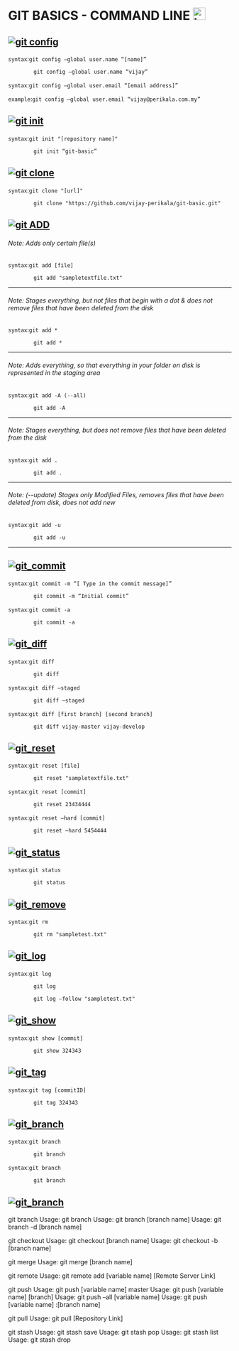 # GIT BASICS - COMMAND LINE  <img src="https://user-images.githubusercontent.com/1303154/88677602-1635ba80-d120-11ea-84d8-d263ba5fc3c0.gif" width="28px" alt="hi">


## [![git config](https://img.shields.io/badge/-git_config-7EBDC2?style=for-the-badge&labelColor=black&logo=git&logoColor=7EBDC2)](#)
`syntax`:`git config –global user.name “[name]”`

            git config –global user.name “vijay”

`syntax`:`git config –global user.email “[email address]”`

`example`:`git config –global user.email “vijay@perikala.com.my”`


## [![git init](https://img.shields.io/badge/-git_init-2B7A78?style=for-the-badge&labelColor=black&logo=git&logoColor=2B7A78)](#)

`syntax`:`git init "[repository name]"`

            git init “git-basic”

## [![git clone](https://img.shields.io/badge/-git_clone-4f0c6e?style=for-the-badge&labelColor=black&logo=git&logoColor=4f0c6e)](#)

`syntax`:`git clone "[url]"`
       
            git clone "https://github.com/vijay-perikala/git-basic.git"

## [![git ADD](https://img.shields.io/badge/-git_ADD-24305E?style=for-the-badge&labelColor=black&logo=git&logoColor=24305E)](#)

###### Note:  Adds only certain file(s)
`syntax`:`git add [file]`

            git add "sampletextfile.txt"
---
###### Note:  Stages everything, but not files that begin with a dot & does not remove files that have been deleted from the disk  
`syntax`:`git add *`

            git add *
---
###### Note:  Adds everything, so that everything in your folder on disk is represented in the staging area  

`syntax`:`git add -A (--all)`

            git add -A

---
###### Note: Stages everything, but does not remove files that have been deleted from the disk  

`syntax`:`git add . `

            git add . 

---
###### Note: (--update) Stages only Modified Files, removes files that have been deleted from disk, does not add new

`syntax`:`git add -u`

            git add -u 

---



## [![git_commit](https://img.shields.io/badge/-git_commit-F3DFA2?style=for-the-badge&labelColor=black&logo=git&logoColor=F3DFA2)](#)

`syntax`:`git commit -m “[ Type in the commit message]”`

            git commit -m “Initial commit”

`syntax`:`git commit -a`

            git commit -a


## [![git_diff](https://img.shields.io/badge/-git_diff-EFE6DD?style=for-the-badge&labelColor=black&logo=git&logoColor=EFE6DD)](#)

`syntax`:`git diff`

            git diff

`syntax`:`git diff –staged`

            git diff –staged

`syntax`:`git diff [first branch] [second branch]`

            git diff vijay-master vijay-develop


## [![git_reset](https://img.shields.io/badge/-git_reset-BB4430?style=for-the-badge&labelColor=black&logo=git&logoColor=BB4430)](#)

`syntax`:`git reset [file]`

            git reset "sampletextfile.txt"

`syntax`:`git reset [commit]`

            git reset 23434444

`syntax`:`git reset –hard [commit]`

            git reset –hard 5454444

## [![git_status](https://img.shields.io/badge/-git_status-70587C?style=for-the-badge&labelColor=black&logo=git&logoColor=70587C)](#)
`syntax`:`git status`

            git status

## [![git_remove](https://img.shields.io/badge/-git_remove-502F4C?style=for-the-badge&labelColor=black&logo=git&logoColor=502F4C)](#)
`syntax`:`git rm`

            git rm "sampletest.txt"

## [![git_log](https://img.shields.io/badge/-git_log-F9F4F5?style=for-the-badge&labelColor=black&logo=git&logoColor=F9F4F5)](#)
`syntax`:`git log`

            git log

            git log –follow "sampletest.txt"

## [![git_show](https://img.shields.io/badge/-git_show-9CF8A1?style=for-the-badge&labelColor=black&logo=git&logoColor=9CF8A1)](#)
`syntax`:`git show [commit]`

            git show 324343

## [![git_tag](https://img.shields.io/badge/-git_tag-51BBFE?style=for-the-badge&labelColor=black&logo=git&logoColor=51BBFE)](#)
`syntax`:`git tag [commitID]`

            git tag 324343

## [![git_branch](https://img.shields.io/badge/-git_branch-F7FE72?style=for-the-badge&labelColor=black&logo=git&logoColor=F7FE72)](#)
`syntax`:`git branch`

            git branch 
`syntax`:`git branch`

            git branch 
## [![git_branch](https://img.shields.io/badge/-git_branch-F7FE72?style=for-the-badge&labelColor=black&logo=git&logoColor=F7FE72)](#)
git branch
Usage: git branch
Usage: git branch [branch name]
Usage: git branch -d [branch name]

git checkout
Usage: git checkout [branch name]
Usage: git checkout -b [branch name]

git merge
Usage: git merge [branch name]

git remote
Usage: git remote add [variable name] [Remote Server Link]

git push
Usage: git push [variable name] master
Usage: git push [variable name] [branch]
Usage: git push –all [variable name]
Usage: git push [variable name] :[branch name]


git pull
Usage:  git pull [Repository Link]

git stash
Usage: git stash save
Usage: git stash pop
Usage: git stash list
Usage: git stash drop